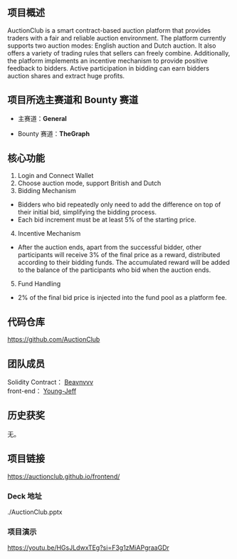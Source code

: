 ## 项目概述
AuctionClub is a smart contract-based auction platform that provides traders with a fair and reliable auction environment. The platform currently supports two auction modes: English auction and Dutch auction. It also offers a variety of trading rules that sellers can freely combine. Additionally, the platform implements an incentive mechanism to provide positive feedback to bidders. Active participation in bidding can earn bidders auction shares and extract huge profits.

## 项目所选主赛道和 Bounty 赛道

+ 主赛道：**General**

+ Bounty 赛道：**TheGraph** 

## 核心功能

1. Login and Connect Wallet
2. Choose auction mode, support British and Dutch
3. Bidding Mechanism
  - Bidders who bid repeatedly only need to add the difference on top of their initial bid, simplifying the bidding process.
  - Each bid increment must be at least 5% of the starting price.
4. Incentive Mechanism
  - After the auction ends, apart from the successful bidder, other participants will receive 3% of the final price as a reward, distributed according to their bidding funds. The accumulated reward will be added to the balance of the participants who bid when the auction ends.
5. Fund Handling
  - 2% of the final bid price is injected into the fund pool as a platform fee.

## 代码仓库
https://github.com/AuctionClub

## 团队成员
Solidity Contract： [Beavnvvv](https://github.com/Beavnvvv)  
front-end： [Young-Jeff](https://github.com/Young-Jeff)  

## 历史获奖

无。

## 项目链接

https://auctionclub.github.io/frontend/

### Deck 地址

./AuctionClub.pptx

### 项目演示

https://youtu.be/HGsJLdwxTEg?si=F3g1zMiAPgraaGDr